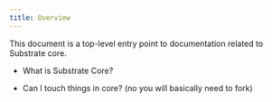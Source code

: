 ```yaml
---
title: Overview
---
```


This document is a top-level entry point to documentation related to Substrate core.


* What is Substrate Core?

* Can I touch things in core? (no you will basically need to fork)
